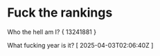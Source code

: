 # Fuck the rankings

Who the hell am I?
{ 13241881 }

What fucking year is it?
[ 2025-04-03T02:06:40Z ]
